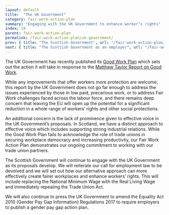 ```yaml
---
layout: default
title:  "The UK Government"
category: fair-work-action-plan
summary: "Engaging with the UK Government to enhance worker’s rights"
index: 19
parent: fair-work-action-plan
permalink: /fair-work-action-plan/uk-government/
prev: { title: "The Scottish Government", url: "/fair-work-action-plan/scottish-government/" }
next: { title: "The Scottish Government as an employer", url: "/fair-work-action-plan/scottish-government-employer/" }
---
```


The UK Government has recently published its [Good Work Plan](https://www.gov.uk/government/publications/good-work-plan/good-work-plan) which sets out the action it will take in response to the [Matthew Taylor Report on Good Work](https://assets.publishing.service.gov.uk/government/uploads/system/uploads/attachment_data/file/627671/good-work-taylor-review-modern-working-practices-rg.pdf).  

While any improvements that offer workers more protection are welcome, this report by the UK Government does not go far enough to address the issues experienced by those in low paid, precarious work, or to address Fair Work challenges faced across the labour force, and there remains deep concern that leaving the EU will open up the potential for a significant reduction in a whole range of workers’ rights and other social protections.  

An additional concern is the lack of prominence given to effective voice in the UK Government’s proposals.  In Scotland, we have a distinct approach to effective voice which includes supporting strong industrial relations.  While the Good Work Plan fails to acknowledge the role of trade unions in securing workplace democracy and increasing productivity, our Fair Work Action Plan demonstrates our ongoing commitment to working with our trade union partners.

The Scottish Government will continue to engage with the UK Government as its proposals develop. We will reiterate our call for employment law to be devolved and we will set out how our alternative approach can more effectively create fairer workplaces and enhance workers’ rights.  This will include replacing the National Minimum Wage with the Real Living Wage and immediately repealing the Trade Union Act. 

We will also continue to press the UK Government to amend the Equality Act 2010 (Gender Pay Gap Information) Regulations 2017 to require employers to publish a gender pay gap action plan. 

